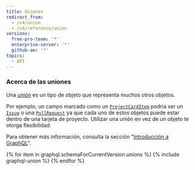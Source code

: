 ```yaml
---
title: Uniones
redirect_from:
  - /v4/union
  - /v4/reference/union
versions:
  free-pro-team: '*'
  enterprise-server: '*'
  github-ae: '*'
topics:
  - API
---
```


### Acerca de las uniones

Una [unión](https://graphql.github.io/graphql-spec/June2018/#sec-Unions) es un tipo de objeto que representa muchos otros objetos.

Por ejemplo, un campo marcado como un [`ProjectCardItem`](/graphql/reference/unions#projectcarditem) podría ser un [`Issue`](/graphql/reference/objects#issue) o una [`PullRequest`](/graphql/reference/objects#pullrequest) ya que cada uno de estos objetos puede estar dentro de una tarjeta de proyecto. Utilizar una unión en vez de un objeto te otorga flexibilidad.

Para obtener más información, consulta la sección "[Introducción a GraphQL](/graphql/guides/introduction-to-graphql)".

{% for item in graphql.schemaForCurrentVersion.unions %}
  {% include graphql-union %}
{% endfor %}
